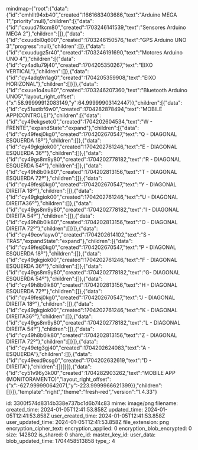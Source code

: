 mindmap-{"root":{"data":{"id":"cmhllt94xb40","created":1661683403686,"text":"Arduino MEGA 1","priority":null},"children":[{"data":{"id":"cxuud7fkcm80","created":1703246141539,"text":"Sensores Arduino MEGA 2"},"children":[]},{"data":{"id":"cxuudbl0q600","created":1703246150576,"text":"GPS Arduino UNO 3","progress":null},"children":[]},{"data":{"id":"cxuudugz5r40","created":1703246191690,"text":"Motores Arduino UNO 4"},"children":[{"data":{"id":"cy4adlu79j40","created":1704205350267,"text":"EIXO VERTICAL"},"children":[]},{"data":{"id":"cy4adq9n1ag0","created":1704205359908,"text":"EIXO HORIZONAL"},"children":[]}]},{"data":{"id":"cxuue1o4su80","created":1703246207360,"text":"Bluetooth Arduino UNO5","layout_right_offset":{"x":58.99999912083149,"y":64.99999903142447}},"children":[{"data":{"id":"cy51uxtbf6w0","created":1704282878494,"text":"MOBILE APP(CONTROLE)"},"children":[{"data":{"id":"cy49ekgsetc0","created":1704202604534,"text":"W - FRENTE","expandState":"expand"},"children":[{"data":{"id":"cy49fesj0kg0","created":1704202670547,"text":"Q - DIAGONAL ESQUERDA 18º"},"children":[]},{"data":{"id":"cy49gkgiok00","created":1704202761246,"text":"E - DIAGONAL ESQUERDA 36º"},"children":[]},{"data":{"id":"cy49gs8m9y80","created":1704202778182,"text":"R - DIAGONAL ESQUERDA 54º"},"children":[]},{"data":{"id":"cy49h8b0lk80","created":1704202813156,"text":"T - DIAGONAL ESQUERDA 72º"},"children":[]},{"data":{"id":"cy49fesj0kg0","created":1704202670547,"text":"Y - DIAGONAL DIREITA 18º"},"children":[]},{"data":{"id":"cy49gkgiok00","created":1704202761246,"text":"U - DIAGONAL DIREITA36º"},"children":[]},{"data":{"id":"cy49gs8m9y80","created":1704202778182,"text":"I - DIAGONAL DIREITA 54º"},"children":[]},{"data":{"id":"cy49h8b0lk80","created":1704202813156,"text":"O - DIAGONAL DIREITA 72º"},"children":[]}]},{"data":{"id":"cy49eov1ayw0","created":1704202614102,"text":"S - TRÁS","expandState":"expand"},"children":[{"data":{"id":"cy49fesj0kg0","created":1704202670547,"text":"P - DIAGONAL ESQUERDA 18º"},"children":[]},{"data":{"id":"cy49gkgiok00","created":1704202761246,"text":"F - DIAGONAL ESQUERDA 36º"},"children":[]},{"data":{"id":"cy49gs8m9y80","created":1704202778182,"text":"G- DIAGONAL ESQUERDA 54º"},"children":[]},{"data":{"id":"cy49h8b0lk80","created":1704202813156,"text":"H - DIAGONAL ESQUERDA 72º"},"children":[]},{"data":{"id":"cy49fesj0kg0","created":1704202670547,"text":"J - DIAGONAL DIREITA 18º"},"children":[]},{"data":{"id":"cy49gkgiok00","created":1704202761246,"text":"K - DIAGONAL DIREITA36º"},"children":[]},{"data":{"id":"cy49gs8m9y80","created":1704202778182,"text":"L - DIAGONAL DIREITA 54º"},"children":[]},{"data":{"id":"cy49h8b0lk80","created":1704202813156,"text":"Z - DIAGONAL DIREITA 72º"},"children":[]}]},{"data":{"id":"cy49etg3gj40","created":1704202624083,"text":"A - ESQUERDA"},"children":[]},{"data":{"id":"cy49exd9csg0","created":1704202632619,"text":"D - DIREITA"},"children":[]}]}]},{"data":{"id":"cy51v96y3k00","created":1704282903262,"text":"MOBILE APP (MONITORAMENTO)","layout_right_offset":{"x":-627.999990642071,"y":-223.9999966621399}},"children":[]}]},"template":"right","theme":"fresh-red","version":"1.4.33"}

id: 3300f574d8314b338e737bc1d6b74c83
mime: image/png
filename: 
created_time: 2024-01-05T12:41:53.858Z
updated_time: 2024-01-05T12:41:53.858Z
user_created_time: 2024-01-05T12:41:53.858Z
user_updated_time: 2024-01-05T12:41:53.858Z
file_extension: png
encryption_cipher_text: 
encryption_applied: 0
encryption_blob_encrypted: 0
size: 142802
is_shared: 0
share_id: 
master_key_id: 
user_data: 
blob_updated_time: 1704458513858
type_: 4